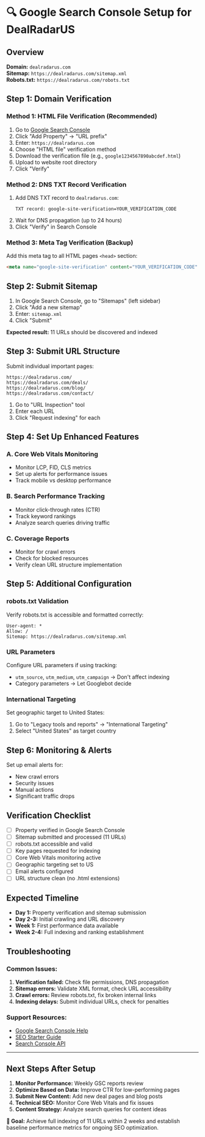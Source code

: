 # 🔍 Google Search Console Setup for DealRadarUS

## Overview
**Domain:** `dealradarus.com`  
**Sitemap:** `https://dealradarus.com/sitemap.xml`  
**Robots.txt:** `https://dealradarus.com/robots.txt`

## Step 1: Domain Verification

### Method 1: HTML File Verification (Recommended)
1. Go to [Google Search Console](https://search.google.com/search-console)
2. Click "Add Property" → "URL prefix"
3. Enter: `https://dealradarus.com`
4. Choose "HTML file" verification method
5. Download the verification file (e.g., `google1234567890abcdef.html`)
6. Upload to website root directory
7. Click "Verify"

### Method 2: DNS TXT Record Verification
1. Add DNS TXT record to `dealradarus.com`:
   ```
   TXT record: google-site-verification=YOUR_VERIFICATION_CODE
   ```
2. Wait for DNS propagation (up to 24 hours)
3. Click "Verify" in Search Console

### Method 3: Meta Tag Verification (Backup)
Add this meta tag to all HTML pages `<head>` section:
```html
<meta name="google-site-verification" content="YOUR_VERIFICATION_CODE" />
```

## Step 2: Submit Sitemap

1. In Google Search Console, go to "Sitemaps" (left sidebar)
2. Click "Add a new sitemap"
3. Enter: `sitemap.xml`
4. Click "Submit"

**Expected result:** 11 URLs should be discovered and indexed

## Step 3: Submit URL Structure

Submit individual important pages:
```
https://dealradarus.com/
https://dealradarus.com/deals/
https://dealradarus.com/blog/
https://dealradarus.com/contact/
```

1. Go to "URL Inspection" tool
2. Enter each URL
3. Click "Request indexing" for each

## Step 4: Set Up Enhanced Features

### A. Core Web Vitals Monitoring
- Monitor LCP, FID, CLS metrics
- Set up alerts for performance issues
- Track mobile vs desktop performance

### B. Search Performance Tracking  
- Monitor click-through rates (CTR)
- Track keyword rankings
- Analyze search queries driving traffic

### C. Coverage Reports
- Monitor for crawl errors
- Check for blocked resources
- Verify clean URL structure implementation

## Step 5: Additional Configuration

### robots.txt Validation
Verify robots.txt is accessible and formatted correctly:
```
User-agent: *
Allow: /
Sitemap: https://dealradarus.com/sitemap.xml
```

### URL Parameters
Configure URL parameters if using tracking:
- `utm_source`, `utm_medium`, `utm_campaign` → Don't affect indexing
- Category parameters → Let Googlebot decide

### International Targeting
Set geographic target to United States:
1. Go to "Legacy tools and reports" → "International Targeting"
2. Select "United States" as target country

## Step 6: Monitoring & Alerts

Set up email alerts for:
- New crawl errors
- Security issues  
- Manual actions
- Significant traffic drops

## Verification Checklist

- [ ] Property verified in Google Search Console
- [ ] Sitemap submitted and processed (11 URLs)
- [ ] robots.txt accessible and valid
- [ ] Key pages requested for indexing
- [ ] Core Web Vitals monitoring active
- [ ] Geographic targeting set to US
- [ ] Email alerts configured
- [ ] URL structure clean (no .html extensions)

## Expected Timeline

- **Day 1:** Property verification and sitemap submission
- **Day 2-3:** Initial crawling and URL discovery
- **Week 1:** First performance data available
- **Week 2-4:** Full indexing and ranking establishment

## Troubleshooting

### Common Issues:
1. **Verification failed:** Check file permissions, DNS propagation
2. **Sitemap errors:** Validate XML format, check URL accessibility  
3. **Crawl errors:** Review robots.txt, fix broken internal links
4. **Indexing delays:** Submit individual URLs, check for penalties

### Support Resources:
- [Google Search Console Help](https://support.google.com/webmasters)
- [SEO Starter Guide](https://developers.google.com/search/docs/beginner/seo-starter-guide)
- [Search Console API](https://developers.google.com/webmasters/search-console-api-original)

---

## Next Steps After Setup

1. **Monitor Performance:** Weekly GSC reports review
2. **Optimize Based on Data:** Improve CTR for low-performing pages
3. **Submit New Content:** Add new deal pages and blog posts
4. **Technical SEO:** Monitor Core Web Vitals and fix issues
5. **Content Strategy:** Analyze search queries for content ideas

**🎯 Goal:** Achieve full indexing of 11 URLs within 2 weeks and establish baseline performance metrics for ongoing SEO optimization.